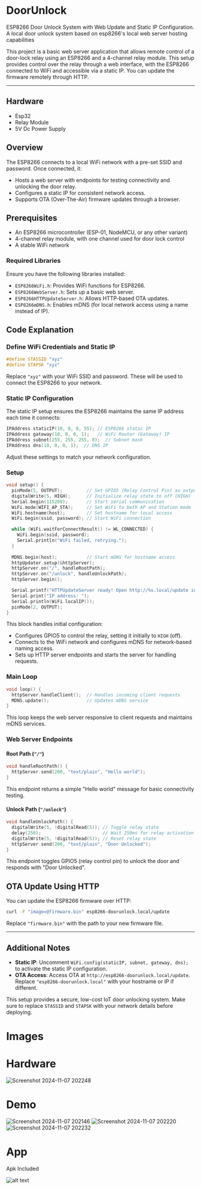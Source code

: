 # DoorUnlock
ESP8266 Door Unlock System with Web Update and Static IP Configuration. A local door unlock system based on esp8266's local web server hosting capabilities 

This project is a basic web server application that allows remote control of a door-lock relay using an ESP8266 and a 4-channel relay module. This setup provides control over the relay through a web interface, with the ESP8266 connected to WiFi and accessible via a static IP. You can update the firmware remotely through HTTP.

---

## Hardware
- Esp32
- Relay Module 
- 5V Dc Power Supply

## Overview

The ESP8266 connects to a local WiFi network with a pre-set SSID and password. Once connected, it:
- Hosts a web server with endpoints for testing connectivity and unlocking the door relay.
- Configures a static IP for consistent network access.
- Supports OTA (Over-The-Air) firmware updates through a browser.

## Prerequisites
- An ESP8266 microcontroller (ESP-01, NodeMCU, or any other variant)
- 4-channel relay module, with one channel used for door lock control
- A stable WiFi network

### Required Libraries
Ensure you have the following libraries installed:
- `ESP8266WiFi.h`: Provides WiFi functions for ESP8266.
- `ESP8266WebServer.h`: Sets up a basic web server.
- `ESP8266HTTPUpdateServer.h`: Allows HTTP-based OTA updates.
- `ESP8266mDNS.h`: Enables mDNS (for local network access using a name instead of IP).

## Code Explanation

### Define WiFi Credentials and Static IP
```cpp
#define STASSID "xyz"
#define STAPSK "xyz"
```
Replace `"xyz"` with your WiFi SSID and password. These will be used to connect the ESP8266 to your network.

### Static IP Configuration
The static IP setup ensures the ESP8266 maintains the same IP address each time it connects:
```cpp
IPAddress staticIP(10, 0, 0, 55); // ESP8266 static IP
IPAddress gateway(10, 0, 0, 1);   // WiFi Router (Gateway) IP
IPAddress subnet(255, 255, 255, 0);  // Subnet mask
IPAddress dns(10, 0, 0, 1);  // DNS IP
```
Adjust these settings to match your network configuration.

### Setup

```cpp
void setup() {
  pinMode(5, OUTPUT);         // Set GPIO5 (Relay Control Pin) as output
  digitalWrite(5, HIGH);      // Initialize relay state to off (HIGH)
  Serial.begin(115200);       // Start serial communication
  WiFi.mode(WIFI_AP_STA);     // Set WiFi to both AP and Station mode
  WiFi.hostname(host);        // Set hostname for local access
  WiFi.begin(ssid, password); // Start WiFi connection

  while (WiFi.waitForConnectResult() != WL_CONNECTED) {
    WiFi.begin(ssid, password);
    Serial.println("WiFi failed, retrying.");
  }
  
  MDNS.begin(host);           // Start mDNS for hostname access
  httpUpdater.setup(&httpServer);
  httpServer.on("/", handleRootPath);
  httpServer.on("/unlock", handleUnlockPath);
  httpServer.begin();

  Serial.printf("HTTPUpdateServer ready! Open http://%s.local/update in your browser\n", host);
  Serial.print("IP address: ");
  Serial.println(WiFi.localIP());
  pinMode(2, OUTPUT);
}
```
This block handles initial configuration:
- Configures GPIO5 to control the relay, setting it initially to `HIGH` (off).
- Connects to the WiFi network and configures mDNS for network-based naming access.
- Sets up HTTP server endpoints and starts the server for handling requests.

### Main Loop

```cpp
void loop() {
  httpServer.handleClient();  // Handles incoming client requests
  MDNS.update();              // Updates mDNS service
}
```
This loop keeps the web server responsive to client requests and maintains mDNS services.

### Web Server Endpoints

#### Root Path (`"/"`)
```cpp
void handleRootPath() {
  httpServer.send(200, "text/plain", "Hello world");
}
```
This endpoint returns a simple "Hello world" message for basic connectivity testing.

#### Unlock Path (`"/unlock"`)
```cpp
void handleUnlockPath() {
  digitalWrite(5, !digitalRead(5)); // Toggle relay state
  delay(250);                       // Wait 250ms for relay activation
  digitalWrite(5, !digitalRead(5)); // Reset relay state
  httpServer.send(200, "text/plain", "Door Unlocked");
}
```
This endpoint toggles GPIO5 (relay control pin) to unlock the door and responds with "Door Unlocked".

## OTA Update Using HTTP
You can update the ESP8266 firmware over HTTP:
```bash
curl -F "image=@firmware.bin" esp8266-doorunlock.local/update
```
Replace `"firmware.bin"` with the path to your new firmware file.

---

## Additional Notes
- **Static IP**: Uncomment `WiFi.config(staticIP, subnet, gateway, dns);` to activate the static IP configuration.
- **OTA Access**: Access OTA at `http://esp8266-doorunlock.local/update`. Replace `"esp8266-doorunlock.local"` with your hostname or IP if different.

This setup provides a secure, low-cost IoT door unlocking system. Make sure to replace `STASSID` and `STAPSK` with your network details before deploying.

# Images


# Hardware
![Screenshot 2024-11-07 202248](https://github.com/user-attachments/assets/d9dea49f-79b8-4ffa-a886-eb2a9279382d)



# Demo
![Screenshot 2024-11-07 202146](https://github.com/user-attachments/assets/5b13f72a-1ba6-4417-aa00-030d14a354d6)
![Screenshot 2024-11-07 202220](https://github.com/user-attachments/assets/ba99313e-6577-45bf-8dce-c425650e9916)
![Screenshot 2024-11-07 202232](https://github.com/user-attachments/assets/c373595e-d96b-4489-af5c-781cd9d48fcf)


# App
Apk Included

![alt text](https://raw.githubusercontent.com/AryanRai/DoorUnlock/main/AppScreenshot.png)
